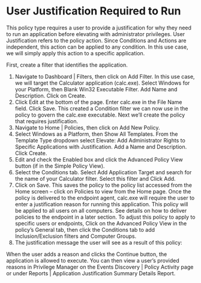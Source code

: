 [title]: # (User Justification Required to Run)
[tags]: # (elevate)
[priority]: # (10)
# User Justification Required to Run

This policy type requires a user to provide a justification for why they need to run an application before elevating with administrator privileges.  User Justification refers to the policy action.  Since Conditions and Actions are independent, this action can be applied to any condition.  In this use case, we will simply apply this action to a specific application.

First, create a filter that identifies the application.

1.	Navigate to Dashboard | Filters, then click on Add Filter. In this use case, we will target the Calculator application (calc.exe).  Select Windows for your Platform, then Blank Win32 Executable Filter.  Add Name and Description. Click on Create. 
2.	Click Edit at the bottom of the page. Enter calc.exe in the File Name field. Click Save. 
This created a Condition filter we can now use in the policy to govern the calc.exe executable. Next we’ll create the policy that requires justification. 
3.	Navigate to Home | Policies, then click on Add New Policy. 
4.	Select Windows as a Platform, then Show All Templates. From the Template Type dropdown select Elevate: Add Administrator Rights to Specific Applications with Justification. Add a Name and Description. Click Create.
5.	Edit and check the Enabled box and click the Advanced Policy View button (if in the Simple Policy View).
6.	Select the Conditions tab. Select Add Application Target and search for the name of your Calculator filter. Select this filter and Click Add.  
7.	Click on Save.  This saves the policy to the policy list accessed from the Home screen – click on Policies to view from the Home page.  Once the policy is delivered to the endpoint agent, calc.exe will require the user to enter a justification reason for running this application.  This policy will be applied to all users on all computers.  See details on how to deliver policies to the endpoint in a later section. 
To adjust this policy to apply to specific users or endpoints, Click on the Advanced Policy View in the policy’s General tab, then click the Conditions tab to add Inclusion/Exclusion filters and Computer Groups.
8.	The justification message the user will see as a result of this policy: 
  
When the user adds a reason and clicks the Continue button, the application is allowed to execute. You can then view a user’s provided reasons in Privilege Manager on the Events Discovery | Policy Activity page or under Reports | Application Justification Summary Details Report. 
